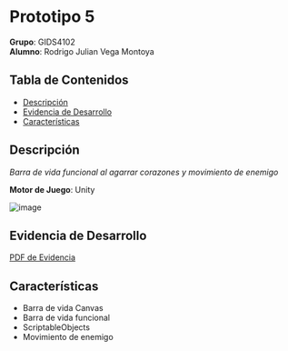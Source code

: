 # Prototipo 5

**Grupo**: GIDS4102  
**Alumno**: Rodrigo Julian Vega Montoya

## Tabla de Contenidos
- [Descripción](#descripción)
- [Evidencia de Desarrollo](#evidencia_desarrollo)
- [Características](#características)

## Descripción
_Barra de vida funcional al agarrar corazones y movimiento de enemigo_

**Motor de Juego**: Unity

![image](https://github.com/user-attachments/assets/39e14986-8d31-411a-8c9b-9fd87ee036b2)

## Evidencia de Desarrollo
<a href="https://drive.google.com/file/d/12xeJaPH5kEzvRKWnObHdQ21vnOmtSh4Z/view?usp=drive_link" target="_blank">PDF de Evidencia</a>

## Características
- Barra de vida Canvas
- Barra de vida funcional
- ScriptableObjects
- Movimiento de enemigo
 
